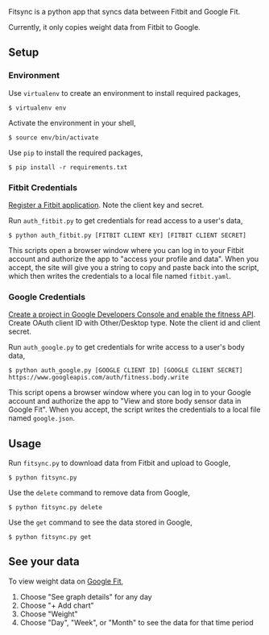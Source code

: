 Fitsync is a python app that syncs data between Fitbit and Google Fit.

Currently, it only copies weight data from Fitbit to Google.

## Setup

### Environment

Use `virtualenv` to create an environment to install required packages,

    $ virtualenv env

Activate the environment in your shell,

    $ source env/bin/activate

Use `pip` to install the required packages,

    $ pip install -r requirements.txt

### Fitbit Credentials

[Register a Fitbit application](https://dev.fitbit.com/apps/new). Note the client key and secret.

Run `auth_fitbit.py` to get credentials for read access to a user's data,

    $ python auth_fitbit.py [FITBIT CLIENT KEY] [FITBIT CLIENT SECRET] 

This scripts open a browser window where you can log in to your Fitbit account and authorize the app to "access your profile and data". When you accept, the site will give you a string to copy and paste back into the script, which then writes the credentials to a local file named `fitbit.yaml`.

### Google Credentials

[Create a project in Google Developers Console and enable the fitness API](https://console.developers.google.com/flows/enableapi?apiid=fitness). Create OAuth client ID with Other/Desktop type. Note the client id and client secret.

Run `auth_google.py` to get credentials for write access to a user's body data,

    $ python auth_google.py [GOOGLE CLIENT ID] [GOOGLE CLIENT SECRET] https://www.googleapis.com/auth/fitness.body.write

This script opens a browser window where you can log in to your Google account and authorize the app to "View and store body sensor data in Google Fit". When you accept, the script writes the credentials to a local file named `google.json`.

## Usage

Run `fitsync.py` to download data from Fitbit and upload to Google,

    $ python fitsync.py

Use the `delete` command to remove data from Google,

    $ python fitsync.py delete

Use the `get` command to see the data stored in Google,

    $ python fitsync.py get

## See your data

To view weight data on [Google Fit](https://fit.google.com),

1. Choose "See graph details" for any day
2. Choose "+ Add chart" 
3. Choose "Weight"
4. Choose "Day", "Week", or "Month" to see the data for that time period
